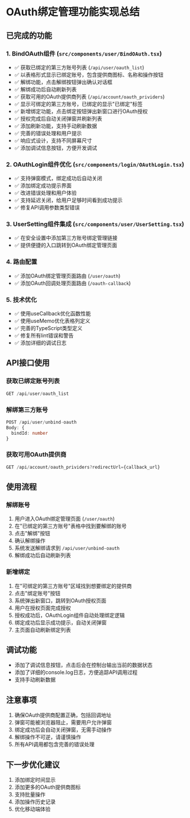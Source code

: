 # OAuth绑定管理功能实现总结

## 已完成的功能

### 1. BindOAuth组件 (`src/components/user/BindOAuth.tsx`)
- ✅ 获取已绑定的第三方账号列表 (`/api/user/oauth_list`)
- ✅ 以表格形式显示已绑定账号，包含提供商图标、名称和操作按钮
- ✅ 解绑功能，点击解绑按钮弹出确认对话框
- ✅ 解绑成功后自动刷新列表
- ✅ 获取可用的OAuth提供商列表 (`/api/account/oauth_prividers`)
- ✅ 显示可绑定的第三方账号，已绑定的显示"已绑定"标签
- ✅ 新增绑定功能，点击绑定按钮弹出新窗口进行OAuth授权
- ✅ 授权完成后自动关闭弹窗并刷新列表
- ✅ 添加刷新功能，支持手动刷新数据
- ✅ 完善的错误处理和用户提示
- ✅ 响应式设计，支持不同屏幕尺寸
- ✅ 添加调试信息按钮，方便开发调试

### 2. OAuthLogin组件优化 (`src/components/login/OAuthLogin.tsx`)
- ✅ 支持弹窗模式，绑定成功后自动关闭
- ✅ 添加绑定成功提示界面
- ✅ 改进错误处理和用户体验
- ✅ 支持延迟关闭，给用户足够时间看到成功提示
- ✅ 修复API调用参数类型错误

### 3. UserSetting组件集成 (`src/components/user/UserSetting.tsx`)
- ✅ 在安全设置中添加第三方账号绑定管理链接
- ✅ 提供便捷的入口跳转到OAuth绑定管理页面

### 4. 路由配置
- ✅ 添加OAuth绑定管理页面路由 (`/user/oauth`)
- ✅ 添加OAuth回调处理页面路由 (`/oauth-callback`)

### 5. 技术优化
- ✅ 使用useCallback优化函数性能
- ✅ 使用useMemo优化表格列定义
- ✅ 完善的TypeScript类型定义
- ✅ 修复所有lint错误和警告
- ✅ 添加详细的调试日志

## API接口使用

### 获取已绑定账号列表
```typescript
GET /api/user/oauth_list
```

### 解绑第三方账号
```typescript
POST /api/user/unbind-oauth
Body: {
  bindId: number
}
```

### 获取可用OAuth提供商
```typescript
GET /api/account/oauth_prividers?redirectUrl={callback_url}
```

## 使用流程

### 解绑账号
1. 用户进入OAuth绑定管理页面 (`/user/oauth`)
2. 在"已绑定的第三方账号"表格中找到要解绑的账号
3. 点击"解绑"按钮
4. 确认解绑操作
5. 系统发送解绑请求到 `/api/user/unbind-oauth`
6. 解绑成功后自动刷新列表

### 新增绑定
1. 在"可绑定的第三方账号"区域找到想要绑定的提供商
2. 点击"绑定账号"按钮
3. 系统弹出新窗口，跳转到OAuth授权页面
4. 用户在授权页面完成授权
5. 授权成功后，OAuthLogin组件自动处理绑定逻辑
6. 绑定成功后显示成功提示，自动关闭弹窗
7. 主页面自动刷新绑定列表

## 调试功能

- 添加了调试信息按钮，点击后会在控制台输出当前的数据状态
- 添加了详细的console.log日志，方便追踪API调用过程
- 支持手动刷新数据

## 注意事项

1. 确保OAuth提供商配置正确，包括回调地址
2. 弹窗可能被浏览器阻止，需要用户允许弹窗
3. 绑定成功后会自动关闭弹窗，无需手动操作
4. 解绑操作不可逆，请谨慎操作
5. 所有API调用都包含完善的错误处理

## 下一步优化建议

1. 添加绑定时间显示
2. 添加更多的OAuth提供商图标
3. 支持批量操作
4. 添加操作历史记录
5. 优化移动端体验 